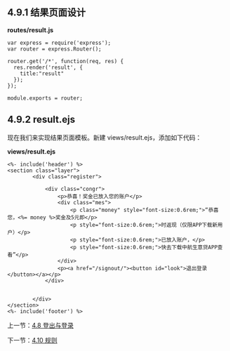 ## 4.9.1 结果页面设计


**routes/result.js**

```
var express = require('express');
var router = express.Router();

router.get('/*', function(req, res) {
  res.render('result', {
    title:"result"
  });
});

module.exports = router;
```

## 4.9.2 result.ejs

现在我们来实现结果页面模板。新建 views/result.ejs，添加如下代码：

**views/result.ejs**

```
<%- include('header') %>
<section class="layer">
		<div class="register">
			
			<div class="congr">
				<p>恭喜！奖金已放入您的账户</p>				
				<div class="mes">
					<p class="money" style="font-size:0.6rem;">“恭喜您，<%= money %>奖金及5元即</p>
					<p style="font-size:0.6rem;">时返现（仅限APP下载新用户）</p>
					<p style="font-size:0.6rem;">已放入账户，</p> 
					<p style="font-size:0.6rem;">快去下载中航生意贷APP查看”</p>
				</div>
				<p><a href="/signout/"><button id="look">退出登录</button></a></p>
			</div>
			
			
		</div>
</section>
<%- include('footer') %>
```



上一节：[4.8 登出与登录](https://github.com/se7en-1992/lottery/blob/master/book/4.8%20%E7%99%BB%E5%87%BA%E4%B8%8E%E7%99%BB%E5%BD%95.md)

下一节：[4.10 规则](https://github.com/se7en-1992/lottery/blob/master/book/4.10%20%E7%95%99%E8%A8%80.md)
